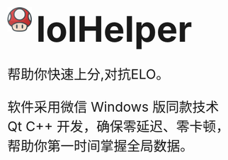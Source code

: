 <div style="display: inline-flex; align-items: flex-start;">
  <img src="https://github.com/byralpha/lolHelper/blob/main/img/LoLHelper.png" width="55" height="55" style="vertical-align: middle;"/>
  <span style="font-size: 80px; font-weight: bold; margin-left: 10px; vertical-align: top;">lolHelper</span>
</div>

<p style="font-size: 30px;">帮助你快速上分,对抗ELO。</p>

<p style="font-size: 30px;">软件采用微信 Windows 版同款技术Qt C++ 开发，确保零延迟、零卡顿，帮助你第一时间掌握全局数据。</p>


